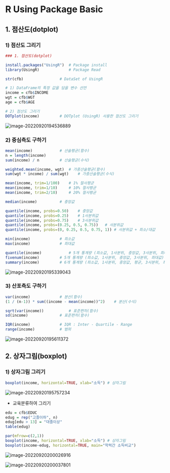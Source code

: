 # R Using Package Basic



## 1. 점산도(dotplot)



### 1) 점산도 그리기

```R
### 1. 점산도(dotplot)

install.packages("UsingR") 	# Package install
library(UsingR) 			# Package Read

str(cfb)				# DataSet of UsingR

# 1) DataFrame의 특정 값을 담을 변수 선언
income = cfb$INCOME
wgt = cfb$WGT
age = cfb$AGE

# 2) 점산도 그리기
DOTplot(income)			# DOTplot (UsingR) 사용한 점산도 그리기
```

![image-20220920194536889](basic_package.assets/image-20220920194536889.png)



### 2) 중심측도 구하기

```R
mean(income)			# 산술평균(함수)
n = length(income)
sum(income) / n			# 산술평균(수식)

weighted.mean(income, wgt)	# 가중산술평균(함수)
sum(wgt * income) / sum(wgt)	# 가중산술평균(수식)

mean(income, trim=1/100)	# 1% 절사평균
mean(income, trim=1/10)		# 10% 절사평균
mean(income, trim=2/10)		# 20% 절사평균

median(income)			# 중앙값

quantile(income, probs=0.50)	# 중앙값
quantile(income, probs=0.25)	# 1사분위값
quantile(income, probs=0.75)	# 3사분위값
quantile(income, probs=(0.25, 0.5, 0.75))	# 사분위값
quantile(income, probs=(0, 0.25, 0.5, 0.75, 1))	# 사분위값 + 최소/대값

min(income)				# 최소값
max(income)				# 최대값

quantile(income)			# 5개 통계량 (최소값, 1사분위, 중앙값, 3사분위, 최대값)
fivenum(income)			# 5개 통계량 (최소값, 1사분위, 중앙값, 3사분위, 최대값)
summary(income)			# 6개 통계량 (최소값, 1사분위, 중앙값, 평균, 3사분위, 최대값)
```

![image-20220920195339043](basic_package.assets/image-20220920195339043.png)





### 3) 산포측도 구하기

```R
var(income)				# 분산(함수)
(1 / (n-1)) * sum((income - mean(income))^2)	# 분산(수식)

sqrt(var(income))			# 표준편차(함수)
sd(income)				# 표준편차(함수)

IQR(income)				# IQR : Inter - Quartile - Range
range(income)			# 범위
```

![image-20220920195611372](basic_package.assets/image-20220920195611372.png)



## 2. 상자그림(boxplot)



### 1) 상자그림 그리기

```R
boxplot(income, horizontal=TRUE, xlab="소득")	# 상자그림
```

![image-20220920195757234](basic_package.assets/image-20220920195757234.png)

- 교육분류하여 그리기

```R
edu = cfb$EDUC
edug = rep("고졸이하", n)
edug[edu > 13] = "대졸이상"
table(edug)

par(mfrow=c(2,1))
boxplot(income, horizontal=TRUE, xlab="소득")	# 상자그림
boxplot(income~edug, horizontal=TRUE, main="학력간 소득비교")
```

![image-20220920200026916](basic_package.assets/image-20220920200026916.png)

![image-20220920200037801](basic_package.assets/image-20220920200037801.png)

